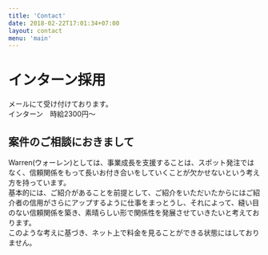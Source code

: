 ```yaml
---
title: 'Contact'
date: 2018-02-22T17:01:34+07:00
layout: contact
menu: 'main'
---
```


# インターン採用
メールにて受け付けております。
<br>インターン　時給2300円〜

## 案件のご相談におきまして
Warren(ウォーレン)としては、事業成長を支援することは、スポット発注ではなく、信頼関係をもって長いお付き合いをしていくことが欠かせないという考え方を持っています。
<br>
基本的には、ご紹介があることを前提として、ご紹介をいただいたからにはご紹介者の信用がさらにアップするように仕事をまっとうし、それによって、縫い目のない信頼関係を築き、素晴らしい形で関係性を発展させていきたいと考えております。
<br>
このような考えに基づき、ネット上で料金を見ることができる状態にはしておりません。
